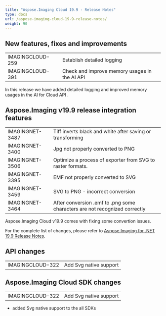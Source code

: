 ```yaml
---
title: "Aspose.Imaging Cloud 19.9 - Release Notes"
type: docs
url: /aspose-imaging-cloud-19-9-release-notes/
weight: 90
---
```


## **New features, fixes and improvements**
|     |     |
| --- | --- |
|IMAGINGCLOUD-259|Establish detailed logging|
|IMAGINGCLOUD-391|Check and improve memory usages in the AI API|

In this release we have added detailed logging and improved memory usages in the AI for Cloud API .

## **Aspose.Imaging v19.9 release integration features**
|     |     |
| --- | --- |
|IMAGINGNET-3487|Tiff inverts black and white after saving or transforming|
|IMAGINGNET-3400|Jpg not properly converted to PNG|
|IMAGINGNET-3506|Optimize a process of exporter from SVG to raster formats.|
|IMAGINGNET-3395|EMF not properly converted to SVG|
|IMAGINGNET-3459|SVG to PNG - incorrect conversion|
|IMAGINGNET-3464|After conversion .emf to .png some characters are not recognized correctly|

Aspose.Imaging Cloud v19.9 comes with fixing some convertion issues.

For the complete list of changes, please refer to [Aspose.Imaging for .NET 19.9 Release Notes](https://wiki.kharkov.dynabic.com/bin/view/Support.Imaging/Release%20Notes/Aspose.Imaging/Aspose.Imaging%20for%20.NET%20Release%20Notes/Aspose.Imaging%20for%20.NET%2019.8%20-%20Aug%202019/Aspose.Imaging%20for%20.NET%2019.01%20-%20Release%20notes/).

## **API changes**
|     |     |
| --- | --- |
|IMAGINGCLOUD-322|Add Svg native support|

## **Aspose.Imaging Cloud SDK changes**
|     |     |
| --- | --- |
|IMAGINGCLOUD-322|Add Svg native support|

- added Svg native support to the all SDKs

